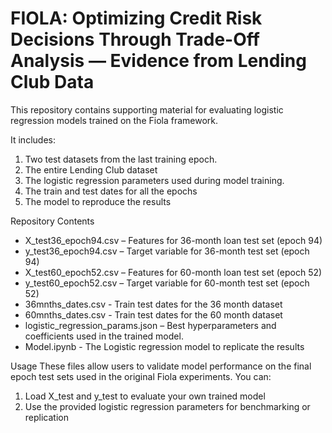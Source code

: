 # FIOLA: Optimizing Credit Risk Decisions Through Trade-Off Analysis — Evidence from Lending Club Data

This repository contains supporting material for evaluating logistic regression models trained on the Fiola framework.

It includes:
1. Two test datasets from the last training epoch.
2. The entire Lending Club dataset
3. The logistic regression parameters used during model training.
4. The train and test dates for all the epochs
5. The model to reproduce the results

Repository Contents
* X_test36_epoch94.csv – Features for 36-month loan test set (epoch 94)
* y_test36_epoch94.csv – Target variable for 36-month test set (epoch 94)
* X_test60_epoch52.csv – Features for 60-month loan test set (epoch 52)
* y_test60_epoch52.csv – Target variable for 60-month test set (epoch 52)
* 36mnths_dates.csv - Train test dates for the 36 month dataset
* 60mnths_dates.csv - Train test dates for the 60 month dataset
* logistic_regression_params.json – Best hyperparameters and coefficients used in the trained model.
* Model.ipynb - The Logistic regression model to replicate the results

Usage
These files allow users to validate model performance on the final epoch test sets used in the original Fiola experiments.
You can:
1. Load X_test and y_test to evaluate your own trained model
2. Use the provided logistic regression parameters for benchmarking or replication
